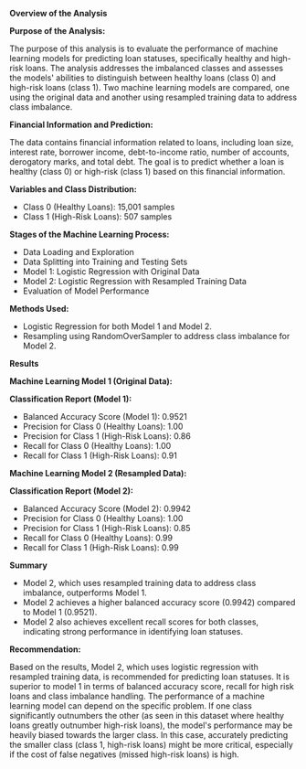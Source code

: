 **Overview of the Analysis**

**Purpose of the Analysis:**

The purpose of this analysis is to evaluate the performance of machine learning models for predicting loan statuses, specifically healthy and high-risk loans. The analysis addresses the imbalanced classes and assesses the models' abilities to distinguish between healthy loans (class 0) and high-risk loans (class 1). Two machine learning models are compared, one using the original data and another using resampled training data to address class imbalance.

**Financial Information and Prediction:**

The data contains financial information related to loans, including loan size, interest rate, borrower income, debt-to-income ratio, number of accounts, derogatory marks, and total debt. The goal is to predict whether a loan is healthy (class 0) or high-risk (class 1) based on this financial information.

**Variables and Class Distribution:**

- Class 0 (Healthy Loans): 15,001 samples
- Class 1 (High-Risk Loans): 507 samples

**Stages of the Machine Learning Process:**

- Data Loading and Exploration
- Data Splitting into Training and Testing Sets
- Model 1: Logistic Regression with Original Data
- Model 2: Logistic Regression with Resampled Training Data
- Evaluation of Model Performance

**Methods Used:**

- Logistic Regression for both Model 1 and Model 2.
- Resampling using RandomOverSampler to address class imbalance for Model 2.

**Results**

**Machine Learning Model 1 (Original Data):**

**Classification Report (Model 1):**

- Balanced Accuracy Score (Model 1): 0.9521
- Precision for Class 0 (Healthy Loans): 1.00
- Precision for Class 1 (High-Risk Loans): 0.86
- Recall for Class 0 (Healthy Loans): 1.00
- Recall for Class 1 (High-Risk Loans): 0.91

**Machine Learning Model 2 (Resampled Data):**

**Classification Report (Model 2):**

- Balanced Accuracy Score (Model 2): 0.9942
- Precision for Class 0 (Healthy Loans): 1.00
- Precision for Class 1 (High-Risk Loans): 0.85
- Recall for Class 0 (Healthy Loans): 0.99
- Recall for Class 1 (High-Risk Loans): 0.99

**Summary**

- Model 2, which uses resampled training data to address class imbalance, outperforms Model 1.
- Model 2 achieves a higher balanced accuracy score (0.9942) compared to Model 1 (0.9521).
- Model 2 also achieves excellent recall scores for both classes, indicating strong performance in identifying loan statuses.

**Recommendation:**

Based on the results, Model 2, which uses logistic regression with resampled training data, is recommended for predicting loan statuses. It is superior to model 1 in terms of balanced accuracy score, recall for high risk loans and class imbalance handling. The performance of a machine learning model can depend on the specific problem. If one class significantly outnumbers the other (as seen in this dataset where healthy loans greatly outnumber high-risk loans), the model's performance may be heavily biased towards the larger class. In this case, accurately predicting the smaller class (class 1, high-risk loans) might be more critical, especially if the cost of false negatives (missed high-risk loans) is high. 
